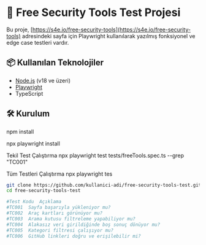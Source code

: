 # 🔐 Free Security Tools Test Projesi

Bu proje, [https://s4e.io/free-security-tools](https://s4e.io/free-security-tools) adresindeki sayfa için Playwright kullanılarak yazılmış fonksiyonel ve edge case testleri vardır.

## 📦 Kullanılan Teknolojiler

- [Node.js](https://nodejs.org/) (v18 ve üzeri)
- [Playwright](https://playwright.dev/)
- TypeScript

## 🛠️ Kurulum

npm install

npx playwright install


Tekil Test Çalıştırma
npx playwright test tests/freeTools.spec.ts --grep "TC001"


Tüm Testleri Çalıştırma
npx playwright tes

```bash
git clone https://github.com/kullanici-adi/free-security-tools-test.git
cd free-security-tools-test

#Test Kodu	Açıklama
#TC001	Sayfa başarıyla yükleniyor mu?
#TC002	Araç kartları görünüyor mu?
#TC003	Arama kutusu filtreleme yapabiliyor mu?
#TC004	Alakasız veri girildiğinde boş sonuç dönüyor mu?
#TC005	Kategori filtresi çalışıyor mu?
#TC006	GitHub linkleri doğru ve erişilebilir mi?